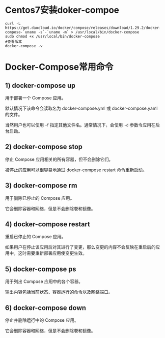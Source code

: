 # Centos7安装doker-compoe 

```
curl -L https://get.daocloud.io/docker/compose/releases/download/1.29.2/docker-compose-`uname -s`-`uname -m` > /usr/local/bin/docker-compose
sudo chmod +x /usr/local/bin/docker-compose
#查看版本
docker-compose -v
```

# Docker-Compose常用命令

## 1) docker-compose up

用于部署一个 Compose 应用。

默认情况下该命令会读取名为 docker-compose.yml 或 docker-compose.yaml 的文件。

当然用户也可以使用 -f 指定其他文件名。通常情况下，会使用 `-d` 参数令应用在后台启动。

## 2) docker-compose stop

停止 Compose 应用相关的所有容器，但不会删除它们。

被停止的应用可以很容易地通过 docker-compose restart 命令重新启动。

## 3) docker-compose rm

用于删除已停止的 Compose 应用。

它会删除容器和网络，但是不会删除卷和镜像。

## 4) docker-compose restart

重启已停止的 Compose 应用。

如果用户在停止该应用后对其进行了变更，那么变更的内容不会反映在重启后的应用中，这时需要重新部署应用使变更生效。

## 5) docker-compose ps

用于列出 Compose 应用中的各个容器。

输出内容包括当前状态、容器运行的命令以及网络端口。

## 6) docker-compose down

停止并删除运行中的 Compose 应用。

它会删除容器和网络，但是不会删除卷和镜像。